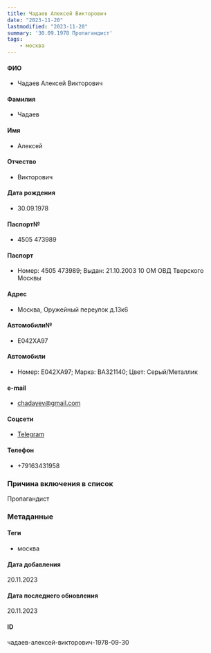 ```yaml
---
title: Чадаев Алексей Викторович
date: "2023-11-20"
lastmodified: "2023-11-20"
summary: '30.09.1978 Пропагандист'
tags: 
    - москва
---
```

<!--# pp2-->
<!--## Фигурант-->
<!--### Личные данные-->
#### ФИО
- Чадаев Алексей Викторович
#### Фамилия
- Чадаев
#### Имя
- Алексей
#### Отчество
- Викторович
#### Дата рождения
- 30.09.1978
#### Паспорт№
- 4505 473989
#### Паспорт
- Номер: 4505 473989; Выдан: 21.10.2003 10 ОМ ОВД Тверского Москвы
#### Адрес
- Москва, Оружейный переулок д.13к6
#### Автомобили№
- E042XA97
#### Автомобили
- Номер: E042XA97; Марка: ВАЗ21140; Цвет: Серый/Металлик
#### e-mail
- chadayev@gmail.com
#### Соцсети
- [Telegram](https://t.me/chadayevru)
#### Телефон
- +79163431958
### Причина включения в список
Пропагандист
### Метаданные
#### Теги
- москва
#### Дата добавления
20.11.2023
#### Дата последнего обновления
20.11.2023
#### ID
чадаев-алексей-викторович-1978-09-30
<!--## END;-->
